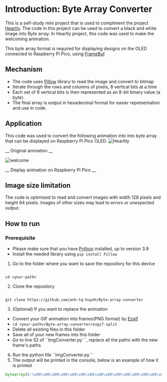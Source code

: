 # Introduction: Byte Array Converter
This is a self-study mini project that is used to compliment the project [Heartly](https://github.com/anh-tq-huynh/Heartly-Project). The code in this project can be used to convert a black and white image into Byte array. In Heartly project, this code was used to make the welcoming animation. 

This byte array format is required for displaying designs on the OLED connected to Raspberry Pi Pico, using [FrameBuf](https://docs.micropython.org/en/latest/library/framebuf.html)

## Mechanism
- The code uses [Pillow](https://pillow.readthedocs.io/en/stable/) library to read the image and convert to bitmap
- Iterate through the rows and columns of pixels, 8 vertical bits at a time
- Each set of 8 vertical bits is then represented as an 8-bit binary value (a byte).
- The final array is output in hexadecimal format for easier representation and use in code.

## Application
This code was used to convert the following animation into into byte array that can be displayed on Raspberry Pi Pico OLED. 
![Hearltly](https://github.com/user-attachments/assets/a66739c5-00e6-4d39-9916-9f2b5ce3d6d8)

__ Original animation __

![welcome](https://github.com/user-attachments/assets/0e50c400-8c4e-4ad1-bd0f-e9d3eae8cc8a)

__ Display animation on Raspberry Pi Pico __
## Image size limitation
The code is optimised to read and convert images with width 128 pixels and height 64 pixels. Images of other sizes may lead to errors or unexpected output.

## How to run
### Prerequisite
- Please make sure that you have [Python](https://www.python.org/downloads/) installed, up to version 3.9
- Install the needed library using ```pip install Pillow```

1. Go to the folder where you want to save the repository for this device
```

cd <your-path>
```
2. Clone the repository
```

git clone https://github.com/anh-tq-huynh/Byte-array-converter
```
3. (Optional) If you want to replace the animation
  - Convert your GIF animation into frames(PNG format) by [Ezgif](https://ezgif.com/split)
  - ```cd <your-path>/Byte-array-converter/ezgif-split```
  - Delete all existing files in this folder
  - Save all of your new frames into this folder
  - Go to line 52 of ``ImgConverter.py```, replace all the paths with the new frame's paths

4. Run the python file ``ImgConverter.py```
5. The output will be printed in the console, below is an example of how it is printed
```python
bytearray(b'\x00\x00\x00\x00\x00\x00\x00\x00\x00\x00\x00\x00\x00\x00\x00\x00\x00\x00\x00\x00\x00\x00\x00\x00\x00\x00\x00\x00\x00\x00\x00\x00\x00\x00\x00\x00\x00\x00\x00\x80\x00\x00\x00\x00\x00\x00\x00\x00\x00\x00\x00\x00\x00\x00\x00\x00\x00\x00\x00\x00\x00\x00\x00\x00\x00\x00\x00\x00\x00\x00\x00\x00\x00\x00\x00\x00\x00\x00\x00\x00\x00\x00\x00\x00\x00\x00\x00\x00\x00\x00\x00\x00\x00\x00\x00\x00\x00\x00\x00\x00\x00\x00\x00\x00\x00\x00\x00\x00\x00\x00\x00\x00\x00\x00\x00\x00\x00\x00\x00\x00\x00\x00\x00\x00\x00\x00\x00\x00\x00\x00\x00\x00\x00\x00\x00\x00\x00\x00\x00\x00\x00\x00\x00\x00\x00\x00\x00\x00\x80\xc00\x18\x0c\x04\xf4\x00\x00\x00\x00\x00\x00\x00\x00\x00\x00\x00x\x07\x00\x00\x00\x00\x00\x00\x00\x00\x00\x00\x00\x00\x00\x00\x00\x00\x00\x00\x00\x00\x00\x00\x00\x00\x00\x00\x00\x00\x00\x00\x00\x00\x00\x00\x00\x00\xc0\x00\x00\x80\xf0\xfc>\x00\x00\x00\x00\x00\x00\x00\x00\x00\x00\x00\x00\x00\x00\x00\x00\x00\x00\x00\x00\x00\x00\x00\x00\x00\x00\x00\x00\x00\x00\x00\x00\x00\x00\x00\x00\x00\x00\x00\x00\x00\x00\x00\x00\x00\x00\x00\x00\x00\x00\x00\x00\x00\x00\x00\x00\x00\x00\x00\x00\x00\x00\x00\x00>C\x00\x00\x00\xc0>\x01\x00\x00\x00\x00\x00\x00\x00\x00\x00\xe0\x1f\x00\x00\x00\x00\x80\x00\x00\x00\x00\x00\x00\x00\x00\x00\x00\x00\x00\x00\x00\x00\x00\x00\x00\x00\x00\x00\x00\x10\x10\x10\x10\x10\x10\x10\x10\x10\xf0>\x13\xf0<\x1f\x93\x10\x10\x10\x10\x90\x10\x10\x10\x10\x10\x10\x10\x10\x00\x00\x00\xe00x\x0c\x06\x02\x02\x06\x1e\xc4\x0c\xf0\x00\x00\x00\x00\x00\x00\x00\x00\x00\x00\x00\x00\x00\x00\x00\x00\x00\x00\x00\x00\x00\x00\x00\x00\x00\x00\x00\x00\x00\x00\x00\x00\x00\x00\x00\x80\x80\x80@@@\xe0\xf83\x10\x10\x10\x08\x08\x08\x08\x04\x04\x84~\x03\x02\x01\x01\x01\x01\xf0\x1c\x0e\x07\x03\x00\x80\xc0\xe00\x88\xc4\xe4\x88\x00\x00\x00\x00\x80|v_G`\xe0\x00\x00\x00\x00\x00\xe0<\x03\x80x\x07\x00\x00\x0f\x08\x0c\x86\xffw0\x18\x08\x04\x02\x02\x01\x00\x00\x00\x0e\xe0\xf8\x00\x00\x00\x00\x00\x00\xe0\x7f<\x19\x08\x0c\x04\x04\x06\x02\x06\x06\x0e\xf4\xcc0\x00\x00\x00\x00\x00\x00\x00\x00\x00\x00\x00\x00\x00\x00\x00\x08\x0c\x04\x02\x02\x01\x01\x01\x00\x00\x00\x00\x00\xe0\x1f\x00\x00\x00\x00\x00\x00\x00\x00\x00\x00\xf0\x0f\x00\x00\x00\x00\x00\x00\x00\x07\x0c\x08\x04\x06\x03\x01\x00\x03\x03\x01\x00\x00\x07\x04\x04\x04\x03\x01\x00\x00\x00\xf0\x0f\x80\xc0 \x18\x0e\x7f\x07\x00\xf0\x0f\x00\x00\xc00\x08\x06\xc3?\x01\x00\x00\x00\x00\x00\x00\x00\x00\x00\x00\x00\x00\x00\x07\xf8\xc0\x00\x00\x00\x00\x00\x80\x80\xc0@` 0\x10\x08\x04\x06\x03\x01\x00\x00\x00\x00\x00\x00\x00\x00\x00\x00\x00\x00\x00\x00\x00\x00\x00\x00\x00\x00\x00\x00\x00\x00\x00\x00\x00\x00\x80|\x01\x00\x00\x00\x00\x00\x00\x00\x00\x00\x00\x00\x01\x00\x00\x00\x00\x00\x00\x00\x00\x00\x00\x00\x00\x00\x00\x00\x00\x00\x00\x00\x00\x00\x00\x00\x00\x00\x00\x00\x00\x00\x00\x01\x01\x01\x00\x00\xe0\x1f\x00\x00~\x01\xe0\x1c\x03\x00\x00\xc0<\x03\x00\x00\x00\x00\x00\x00\x00\x00\x00\x00\x00\x00\x00\x00\x00\x00\x01\x07\x07\x06\x02\x03\x01\x01\x00\x00\x00\x00\x00\x00\x00\x00\x00\x00\x00\x00\x00\x00\x00\x00\x00\x00\x00\x00\x00\x00\x00\x00\x00\x00\x00\x00\x00\x00\x00\x00\x00\x00\x00\x00\x00\x00\x00\x00\x07\x00\x00\x00\x00\x00\x00\x00\x00\x00\x00\x00\x00\x00\x00\x00\x00\x00\x00\x00\x00\x00\x00\x00\x00\x00\x00\x00\x00\x00\x00\x00\x00\x00\x00\x00\x00\x00\x00\x00\x00\x00\x00\x00\x00\x00\x00\x00\x00<\x13\x00\x00\x00\x00\x00?  \x18\x06\x01\x00\x00\x00\x00\x00\x00\x00\x00\x00\x00\x00\x00\x00\x00\x00\x00\x00\x00\x00\x00\x00\x00\x00\x00\x00\x00\x00\x00\x00\x00\x00\x00\x00\x00\x00\x00\x00\x00\x00\x00\x00\x00\x00\x00\x00\x00\x00\x00\x00\x00\x00\x00\x00\x00\x00\x00\x00\x00\x00\x00\x00\x00\x00\x00\x00\x00\x00\x00\x00\x00\x00\x00\x00\x00\x00\x00\x00\x00\x00\x00\x00\x00\x00\x00\x00\x00\x00\x00\x00\x00\x00\x00\x00\x00\x00\x00\x00\x00\x00\x00\x00\x00\x00\x00\x00\x00\x00\x00\x00\x00\x00\x00\x00\x00\x00\x00\x00\x00\x00\x00\x00\x00\x00\x00\x00\x00\x00\x00\x00\x00\x00\x00\x00\x00\x00\x00\x00\x00\x00\x00\x00\x00\x00\x00\x00\x00\x00\x00\x00\x00\x00\x00\x00\x00\x00\x00\x00\x00\x00\x00\x00\x00\x00\x00\x00\x00\x00\x00\x00\x00\x00\x00\x00\x00\x00')
```

